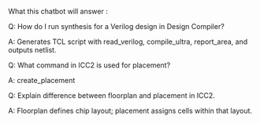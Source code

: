 What this chatbot will answer :


Q: How do I run synthesis for a Verilog design in Design Compiler?

A: Generates TCL script with read_verilog, compile_ultra, report_area, and outputs netlist.

Q: What command in ICC2 is used for placement?

A: create_placement

Q: Explain difference between floorplan and placement in ICC2.

A: Floorplan defines chip layout; placement assigns cells within that layout.
